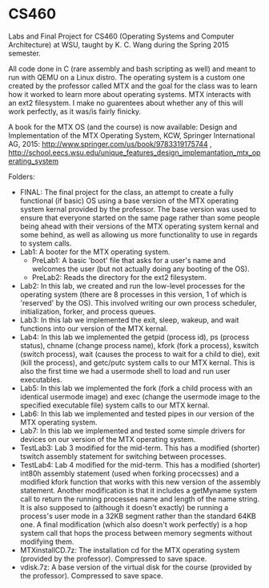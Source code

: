 # CS460
Labs and Final Project for CS460 (Operating Systems and Computer Architecture) at WSU, taught by K. C. Wang during the Spring 2015 semester.

All code done in C (rare assembly and bash scripting as well) and meant to run with QEMU on a Linux distro. The operating system is a custom one created by the professor called MTX and the goal for the class was to learn how it worked to learn more about operating systems. MTX interacts with an ext2 filesystem. I make no guarentees about whether any of this will work perfectly, as it was/is fairly finicky.

A book for the MTX OS (and the course) is now available: Design and Implementation of the MTX Operating System, KCW, Springer International AG, 2015: http://www.springer.com/us/book/9783319175744  ,  http://school.eecs.wsu.edu/unique_features_design_implemantation_mtx_operating_system

Folders:
- FINAL: The final project for the class, an attempt to create a fully functional (if basic) OS using a base version of the MTX operating system kernal provided by the professor. The base version was used to ensure that everyone started on the same page rather than some people being ahead with their versions of the MTX operating system kernal and some behind, as well as allowing us more functionality to use in regards to system calls.
- Lab1: A booter for the MTX operating system.
  - PreLab1: A basic 'boot' file that asks for a user's name and welcomes the user (but not actually doing any booting of the OS).
  - PreLab2: Reads the directory for the ext2 filesystem.
- Lab2: In this lab, we created and run the low-level processes for the operating system (there are 8 processes in this version, 1 of which is 'reserved' by the OS). This involved writing our own process scheduler, initialization, forker, and process queues.
- Lab3: In this lab we implemented the exit, sleep, wakeup, and wait functions into our version of the MTX kernal.
- Lab4: In this lab we implemented the getpid (process id), ps (process status), chname (change process name), kfork (fork a process), kswitch (switch process), wait (causes the process to wait for a child to die), exit (kill the process), and getc/putc system calls to our MTX kernal. This is also the first time we had a usermode shell to load and run user executables.
- Lab5: In this lab we implemented the fork (fork a child process with an identical usermode image) and exec (change the usermode image to the specified executable file) system calls to our MTX kernal.
- Lab6: In this lab we implemented and tested pipes in our version of the MTX operating system.
- Lab7: In this lab we implemented and tested some simple drivers for devices on our version of the MTX operating system.
- TestLab3: Lab 3 modified for the mid-term. This has a modified (shorter) tswitch assembly statement for switching between processes.
- TestLab4: Lab 4 modified for the mid-term. This has a modified (shorter) int80h assembly statement (used when forking procecsses) and a modified kfork function that works with this new version of the assembly statement. Another modification is that it includes a getMyname system call to return the running processes name and length of the name string. It is also supposed to (although it doesn't exactly) be running a process's user mode in a 32KB segment rather than the standard 64KB one. A final modification (which also doesn't work perfectly) is a hop system call that hops the process between memory segments without modifying them.
- MTXinstallCD.7z: The installation cd for the MTX operating system (provided by the professor). Compressed to save space.
- vdisk.7z: A base version of the virtual disk for the course (provided by the professor). Compressed to save space.
